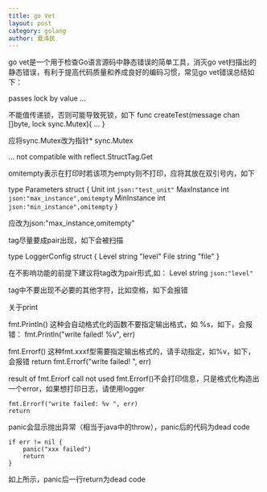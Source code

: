 ```yaml
---
title: go Vet
layout: post
category: golang
author: 夏泽民
---
```

go vet是一个用于检查Go语言源码中静态错误的简单工具，消灭go vet扫描出的静态错误，有利于提高代码质量和养成良好的编码习惯，常见go vet错误总结如下：


passes lock by value …


不能值传递锁，否则可能导致死锁，如下
func createTest(message chan []byte, lock sync.Mutex){
    ...
}

应将sync.Mutex改为指针* sync.Mutex


… not compatible with reflect.StructTag.Get



omitempty表示在打印时若该项为empty则不打印，应将其放在双引号内，如下

type Parameters struct {
    Unit        int `json:"test_unit"`
    MaxInstance int `json:"max_instance",omitempty`
    MinInstance int `json:"min_instance",omitempty`
}

应改为json:"max_instance,omitempty"

tag尽量要成pair出现，如下会被扫描

type LoggerConfig struct {
    Level string "level"
    File  string "file"
}

在不影响功能的前提下建议将tag改为pair形式,如：
Level string `json:"level"`


tag中不要出现不必要的其他字符，比如空格，如下会报错



关于print



fmt.Println() 这种会自动格式化的函数不要指定输出格式，如 %s，如下，会报错：
fmt.Println("write failed! %v", err)

fmt.Errorf() 这种fmt.xxxf型需要指定输出格式的，请手动指定，如%v，如下，会报错
return fmt.Errorf("write failed! ", err)

result of fmt.Errorf call not used
fmt.Errorf()不会打印信息，只是格式化构造出一个error，如果想打印日志，请使用logger

    fmt.Errorf("write failed: %v ", err)
    return 



panic会显示抛出异常（相当于java中的throw），panic后的代码为dead code


    if err != nil {
        panic("xxx failed")
        return
    }

如上所示，panic后一行return为dead code
<!-- more -->
